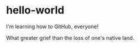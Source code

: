 # hello-world
I'm learning how to GitHub, everyone!

What greater grief than the loss of one's native land.
